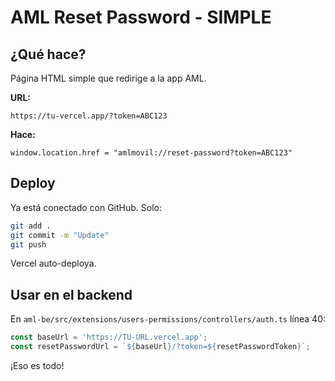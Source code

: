 # AML Reset Password - SIMPLE

## ¿Qué hace?

Página HTML simple que redirige a la app AML.

**URL:**
```
https://tu-vercel.app/?token=ABC123
```

**Hace:**
```
window.location.href = "amlmovil://reset-password?token=ABC123"
```

## Deploy

Ya está conectado con GitHub. Solo:

```bash
git add .
git commit -m "Update"
git push
```

Vercel auto-deploya.

## Usar en el backend

En `aml-be/src/extensions/users-permissions/controllers/auth.ts` línea 40:

```typescript
const baseUrl = 'https://TU-URL.vercel.app';
const resetPasswordUrl = `${baseUrl}/?token=${resetPasswordToken}`;
```

¡Eso es todo!
